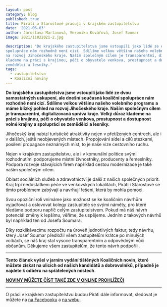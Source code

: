 ```yaml
---
layout: post
category: blog
published: true
title: Piráti a Starostové pracují v krajském zastupitelstvu
date: '2021-06-03'
author: Jaroslava Martanová, Veronika Kovářová, Josef Soumar
image: 2021/11022021-2.jpg

description: 'Do krajského zastupitelstva jsme vstoupili jako lidé ze dvou samostatných uskupení, ale dnešní současná koaliční
spolupráce nám rozhodně není cizí. Sdílíme velkou většinu našeho volebního programu a máme blízký pohled
na rozvoj Jihočeského kraje. Naším společným cílem je transparentní, digitalizovaná správa kraje. Velký důraz
klademe na práci s krajinou, péči o obyvatele venkova, prostupnost a dostupnost volné krajiny a spolupráci se
zemědělci a lesníky.'
tags:
  - zastupitelstvo
  - Koaliční noviny
---
```

**Do krajského zastupitelstva jsme vstoupili jako lidé ze dvou samostatných uskupení, ale dnešní současná koaliční
spolupráce nám rozhodně není cizí. Sdílíme velkou většinu našeho volebního programu a máme blízký pohled
na rozvoj Jihočeského kraje. Naším společným cílem je transparentní, digitalizovaná správa kraje. Velký důraz
klademe na práci s krajinou, péči o obyvatele venkova, prostupnost a dostupnost volné krajiny a spolupráci se
zemědělci a lesníky.**
 
Jihočeský kraj nabízí turistické atraktivity nejen v přetížených centrech, ale i v dalších, ještě neobjevených místech.
Propojování sídel a cílů stezkami, posílení propagace neznámých míst, to je naše vize cestovního ruchu.

Nejen v krajském zastupitelstvu, ale i v komunální politice svými rozhodnutími podporujeme místní živnostníky,
producenty a řemeslníky. Podpora rozvoje stávajících firem například cestou modernizace je také naším společným cílem.

Oblast sociálních služeb a zdravotnictví je další z našich společných priorit. Kraj trpí nedostatkem péče ve venkovských
lokalitách, Piráti i Starostové se tímto problémem zabývají a navrhují řešení, která by mohla pomoci.

Svou opoziční roli vnímáme jako možnost se ke koaličním návrhům vyjadřovat a oslovovat kolegy zastupitele se svými náměty, pro které hledáme podporu napříč
celým zastupitelstvem. Pokud má náš návrh potenciál změny k lepšímu, věříme, že uspějeme. Jedním z takových
návrhů byl například ten od Josefa Soumara.

Díky rozklikávacímu rozpočtu na úroveň jednotlivých faktur, tedy návrhu, který Josef Soumar předložil všem zastupitelům krátce
po minulých volbách, se náš kraj stal vysoce transparentním a odpovědným vůči občanům. Děkujeme všem zastupitelům, že tento
návrh podpořili.

---

**Tento článek vyšel v jarním vydání tištěných Koaličních novin, které můžete získat na ulicích od našich kandidátů a dobrovolníků, případně je najdete k odběru na spřátelených místech.**

**[NOVINY MŮŽETE ČÍST TAKÉ ZDE V ONLINE PROHLÍŽEČI](https://jihocesky.pirati.cz/piratske-listy/2021-jck-pas-listy/#plisty/page1)**

---

O práci v krajském zastupitelstvu budou Piráti dále informovat, sledovat je můžete na [na Facebooku](https://www.facebook.com/pirati.jck) a 
[na webu](https://jihocesky.pirati.cz/).
